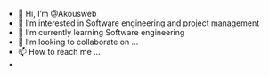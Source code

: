 - 👋 Hi, I’m @Akousweb
- 👀 I’m interested in Software engineering and project management
- 🌱 I’m currently learning Software engineering
- 💞️ I’m looking to collaborate on ...
- 📫 How to reach me ...
- 

<!---
Akousweb/Akousweb is a ✨ special ✨ repository because its `README.md` (this file) appears on your GitHub profile.
You can click the Preview link to take a look at your changes.
--->

